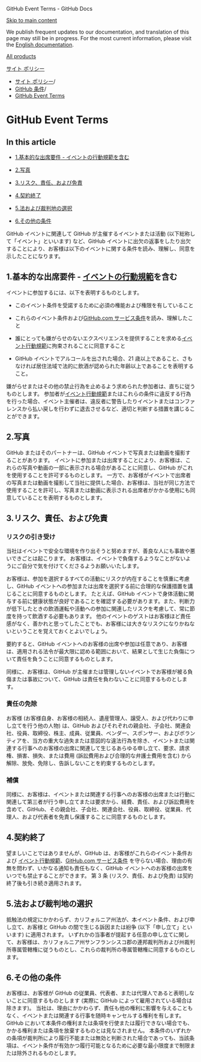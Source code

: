 GitHub Event Terms - GitHub Docs

[Skip to main content](#main-content)

We publish frequent updates to our documentation, and translation of this page may still be in progress. For the most current information, please visit the [English documentation](/en).

[All products](/ja)

[サイト ポリシー](/ja/site-policy)

* [サイト ポリシー](/ja/site-policy)/
* [GitHub 条件](/ja/site-policy/github-terms)/
* [GitHub Event Terms](/ja/site-policy/github-terms/github-event-terms)

GitHub Event Terms
==========

In this article
----------

* [1.基本的な出席要件 - イベントの行動規範を含む](#1-basic-requirements-to-attend---including-the-event-code-of-conduct)

* [2.写真](#2-pictures)

* [3.リスク、責任、および免責](#3-risk-liability-and-indemnity)

* [4.契約終了](#4-termination)

* [5.法および裁判地の選択](#5-choice-of-law-and-venue)

* [6.その他の条件](#6-miscellaneous-terms)

GitHub イベントに関連して GitHub が主催するイベントまたは活動 (以下総称して「イベント」といいます) など、GitHub イベントに出欠の返事をしたり出欠することにより、お客様は以下のイベントに関する条件を読み、理解し、同意を示したことになります。

[](#1-basic-requirements-to-attend---including-the-event-code-of-conduct)1.基本的な出席要件 - [イベントの行動規範](/ja/site-policy/github-terms/github-event-code-of-conduct)を含む
----------

イベントに参加するには、以下を表明するものとします。

* このイベント条件を受諾するために必須の権能および権限を有していること

* これらのイベント条件および[GitHub.com サービス条件](/ja/site-policy/github-terms/github-terms-of-service)を読み、理解したこと

* 誰にとっても嫌がらせのないエクスペリエンスを提供することを求める[イベント行動規範](/ja/site-policy/github-terms/github-event-code-of-conduct)に拘束されることに同意すること

* GitHub イベントでアルコールを出された場合、21 歳以上であること、さもなければ居住法域で法的に飲酒が認められた年齢以上であることを表明すること。

嫌がらせまたはその他の禁止行為を止めるよう求められた参加者は、直ちに従うものとします。 参加者が[イベント行動規範](/ja/site-policy/github-terms/github-event-code-of-conduct)またはこれらの条件に違反する行為を行った場合、イベント主催者は、違反者に警告したりイベントまたはコンファレンスから払い戻しを行わずに退去させるなど、適切と判断する措置を講じることができます。

[](#2-pictures)2.写真
----------

GitHub またはそのパートナーは、GitHub イベントで写真または動画を撮影することがあります。 イベントに参加または出席することにより、お客様は、これらの写真や動画の一部に表示される場合があることに同意し、GitHub がこれを使用することを許可するものとします。 一方で、お客様がイベントで出席者の写真または動画を撮影して当社に提供した場合、お客様は、当社が同じ方法で使用することを許可し、写真または動画に表示される出席者がかかる使用にも同意していることを表明するものとします。

[](#3-risk-liability-and-indemnity)3.リスク、責任、および免責
----------

### [](#assumption-of-risk)リスクの引き受け ###

当社はイベントで安全な環境を作り出そうと努めますが、善良な人にも事故や悪いできごとは起こります。 お客様は、イベントで負傷するようなことがないようにご自分で気を付けてくださるようお願いいたします。

お客様は、参加を選択するすべての活動にリスクが内在することを慎重に考慮し、GitHub イベントへの参加または出席を選択する前に合理的な保護措置を講じることに同意するものとします。 たとえば、GitHub イベントで身体活動に関与する前に健康状態が良好であることを確認する必要があります。また、判断力が低下したときの飲酒運転や活動への参加に関連したリスクを考慮して、常に節度を持って飲酒する必要もあります。 他のイベントのゲストはお客様ほど責任感がなく、善かれと思ってしたことでも、お客様には大きなリスクになりかねないということを覚えておくとよいでしょう。

要約すると、GitHub イベントへのお客様の出席や参加は任意であり、お客様は、適用される法令が最大限に認める範囲において、結果として生じた負傷について責任を負うことに同意するものとします。

同様に、お客様は、GitHub が主催または管理しないイベントでお客様が被る負傷または事故について、GitHub は責任を負わないことに同意するものとします。

### [](#release-of-liability)責任の免除 ###

お客様 (お客様自身、お客様の相続人、遺産管理人、譲受人、および代わりに申し立てを行う他の人物) は、GitHub およびそれぞれの親会社、子会社、関連会社、役員、取締役、株主、成員、従業員、ベンダー、スポンサー、およびボランティアを、当方の重大な過失または意図的な違法行為を除き、イベントまたは関連する行事へのお客様の出席に関連して生じるあらゆる申し立て、要求、請求権、損害、損失、または費用 (訴訟費用および合理的な弁護士費用を含む) から解除、放免、免除し、告訴しないことを約束するものとします。

### [](#indemnity)補償 ###

同様に、お客様は、イベントまたは関連する行事へのお客様の出席または行動に関連して第三者が行う申し立てまたは要求から、経費、責任、および訴訟費用を含めて、GitHub、その親会社、子会社、関連会社、役員、取締役、従業員、代理人、および代表者を免責し保護することに同意するものとします。

[](#4-termination)4.契約終了
----------

望ましいことではありませんが、GitHub は、お客様がこれらのイベント条件および [イベント行動規範](/ja/site-policy/github-terms/github-event-code-of-conduct)、[GitHub.com サービス条件](/ja/site-policy/github-terms/github-terms-of-service) を守らない場合、理由の有無を問わず、いかなる通知も責任もなく、GitHub イベントへのお客様の出席をいつでも禁止することができます。 第 3 条 (リスク、責任、および免責) は契約終了後も引き続き適用されます。

[](#5-choice-of-law-and-venue)5.法および裁判地の選択
----------

抵触法の規定にかかわらず、カリフォルニア州法が、本イベント条件、および申し立て、お客様と GitHub の間で生じる訴因または紛争 (以下「申し立て」といいます) に適用されます。 いずれかの当事者が提起する任意の申し立てに関して、お客様は、カリフォルニア州サンフランシスコ郡の連邦裁判所および州裁判所専属管轄権に従うものとし、これらの裁判所の専属管轄権に同意するものとします。

[](#6-miscellaneous-terms)6.その他の条件
----------

お客様は、お客様が GitHub の従業員、代表者、または代理人であると表明しないことに同意するものとします (実際に GitHub によって雇用されている場合は除きます)。 当社は、理由にかかわらず、責任も他の権利に影響を与えることもなく、イベントまたは関連する行事を随時キャンセルする権利を有します。 GitHub において本条件の権利または条項を行使または履行できない場合でも、かかる権利または条項を放棄するものとは見なされません。 本条件のいずれかの条項が裁判所により履行不能または無効と判断された場合であっても、当該条項は、イベント条件が有効かつ履行可能となるために必要な最小限度まで制限または除外されるものとします。
